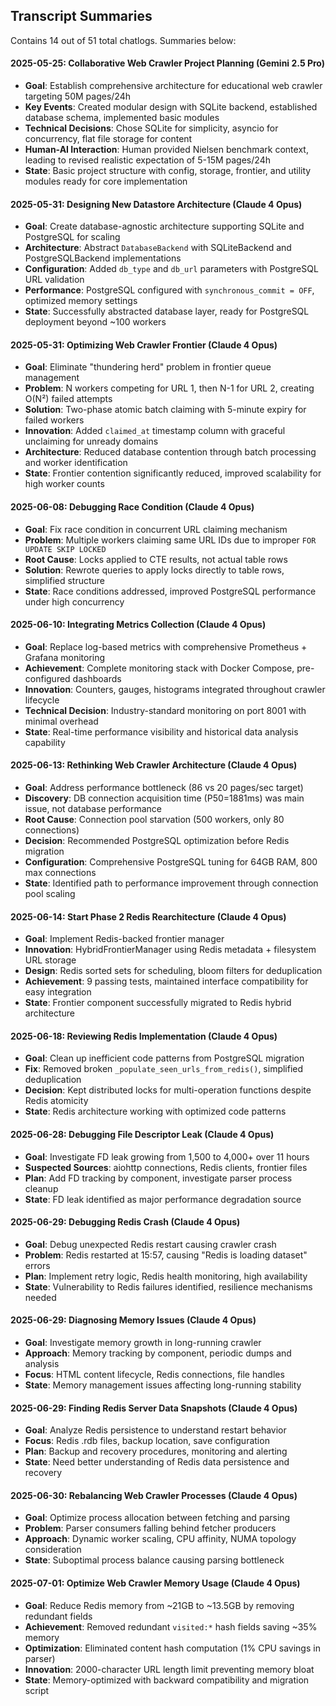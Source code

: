 ## Transcript Summaries

Contains 14 out of 51 total chatlogs. Summaries below:

#### 2025-05-25: Collaborative Web Crawler Project Planning (Gemini 2.5 Pro)
- **Goal**: Establish comprehensive architecture for educational web crawler targeting 50M pages/24h
- **Key Events**: Created modular design with SQLite backend, established database schema, implemented basic modules
- **Technical Decisions**: Chose SQLite for simplicity, asyncio for concurrency, flat file storage for content
- **Human-AI Interaction**: Human provided Nielsen benchmark context, leading to revised realistic expectation of 5-15M pages/24h
- **State**: Basic project structure with config, storage, frontier, and utility modules ready for core implementation

#### 2025-05-31: Designing New Datastore Architecture (Claude 4 Opus)
- **Goal**: Create database-agnostic architecture supporting SQLite and PostgreSQL for scaling
- **Architecture**: Abstract `DatabaseBackend` with SQLiteBackend and PostgreSQLBackend implementations
- **Configuration**: Added `db_type` and `db_url` parameters with PostgreSQL URL validation
- **Performance**: PostgreSQL configured with `synchronous_commit = OFF`, optimized memory settings
- **State**: Successfully abstracted database layer, ready for PostgreSQL deployment beyond ~100 workers

#### 2025-05-31: Optimizing Web Crawler Frontier (Claude 4 Opus)
- **Goal**: Eliminate "thundering herd" problem in frontier queue management
- **Problem**: N workers competing for URL 1, then N-1 for URL 2, creating O(N²) failed attempts
- **Solution**: Two-phase atomic batch claiming with 5-minute expiry for failed workers
- **Innovation**: Added `claimed_at` timestamp column with graceful unclaiming for unready domains
- **Architecture**: Reduced database contention through batch processing and worker identification
- **State**: Frontier contention significantly reduced, improved scalability for high worker counts

#### 2025-06-08: Debugging Race Condition (Claude 4 Opus)
- **Goal**: Fix race condition in concurrent URL claiming mechanism
- **Problem**: Multiple workers claiming same URL IDs due to improper `FOR UPDATE SKIP LOCKED`
- **Root Cause**: Locks applied to CTE results, not actual table rows
- **Solution**: Rewrote queries to apply locks directly to table rows, simplified structure
- **State**: Race conditions addressed, improved PostgreSQL performance under high concurrency

#### 2025-06-10: Integrating Metrics Collection (Claude 4 Opus)
- **Goal**: Replace log-based metrics with comprehensive Prometheus + Grafana monitoring
- **Achievement**: Complete monitoring stack with Docker Compose, pre-configured dashboards
- **Innovation**: Counters, gauges, histograms integrated throughout crawler lifecycle
- **Technical Decision**: Industry-standard monitoring on port 8001 with minimal overhead
- **State**: Real-time performance visibility and historical data analysis capability

#### 2025-06-13: Rethinking Web Crawler Architecture (Claude 4 Opus)
- **Goal**: Address performance bottleneck (86 vs 20 pages/sec target)
- **Discovery**: DB connection acquisition time (P50=1881ms) was main issue, not database performance
- **Root Cause**: Connection pool starvation (500 workers, only 80 connections)
- **Decision**: Recommended PostgreSQL optimization before Redis migration
- **Configuration**: Comprehensive PostgreSQL tuning for 64GB RAM, 800 max connections
- **State**: Identified path to performance improvement through connection pool scaling

#### 2025-06-14: Start Phase 2 Redis Rearchitecture (Claude 4 Opus)
- **Goal**: Implement Redis-backed frontier manager
- **Innovation**: HybridFrontierManager using Redis metadata + filesystem URL storage
- **Design**: Redis sorted sets for scheduling, bloom filters for deduplication
- **Achievement**: 9 passing tests, maintained interface compatibility for easy integration
- **State**: Frontier component successfully migrated to Redis hybrid architecture

#### 2025-06-18: Reviewing Redis Implementation (Claude 4 Opus)
- **Goal**: Clean up inefficient code patterns from PostgreSQL migration
- **Fix**: Removed broken `_populate_seen_urls_from_redis()`, simplified deduplication
- **Decision**: Kept distributed locks for multi-operation functions despite Redis atomicity
- **State**: Redis architecture working with optimized code patterns

#### 2025-06-28: Debugging File Descriptor Leak (Claude 4 Opus)
- **Goal**: Investigate FD leak growing from 1,500 to 4,000+ over 11 hours
- **Suspected Sources**: aiohttp connections, Redis clients, frontier files
- **Plan**: Add FD tracking by component, investigate parser process cleanup
- **State**: FD leak identified as major performance degradation source

#### 2025-06-29: Debugging Redis Crash (Claude 4 Opus)
- **Goal**: Debug unexpected Redis restart causing crawler crash
- **Problem**: Redis restarted at 15:57, causing "Redis is loading dataset" errors
- **Plan**: Implement retry logic, Redis health monitoring, high availability
- **State**: Vulnerability to Redis failures identified, resilience mechanisms needed

#### 2025-06-29: Diagnosing Memory Issues (Claude 4 Opus)
- **Goal**: Investigate memory growth in long-running crawler
- **Approach**: Memory tracking by component, periodic dumps and analysis
- **Focus**: HTML content lifecycle, Redis connections, file handles
- **State**: Memory management issues affecting long-running stability

#### 2025-06-29: Finding Redis Server Data Snapshots (Claude 4 Opus)
- **Goal**: Analyze Redis persistence to understand restart behavior
- **Focus**: Redis .rdb files, backup location, save configuration
- **Plan**: Backup and recovery procedures, monitoring and alerting
- **State**: Need better understanding of Redis data persistence and recovery

#### 2025-06-30: Rebalancing Web Crawler Processes (Claude 4 Opus)
- **Goal**: Optimize process allocation between fetching and parsing
- **Problem**: Parser consumers falling behind fetcher producers
- **Approach**: Dynamic worker scaling, CPU affinity, NUMA topology consideration
- **State**: Suboptimal process balance causing parsing bottleneck

#### 2025-07-01: Optimize Web Crawler Memory Usage (Claude 4 Opus)
- **Goal**: Reduce Redis memory from ~21GB to ~13.5GB by removing redundant fields
- **Achievement**: Removed redundant `visited:*` hash fields saving ~35% memory
- **Optimization**: Eliminated content hash computation (1% CPU savings in parser)
- **Innovation**: 2000-character URL length limit preventing memory bloat
- **State**: Memory-optimized with backward compatibility and migration script